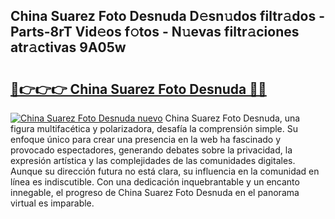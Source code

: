 ## China Suarez Foto Desnuda D𝚎sn𝚞dos filtr𝚊dos - Parts-8rT Vid𝚎os f𝚘tos - N𝚞evas filtr𝚊ciones atr𝚊ctivas 9A05w

# <h2><a href="http://mbaacua.tromn.icu/?c=China+Suarez+Foto+Desnuda">🔗👉👉👉 China Suarez Foto Desnuda 🔗🔗</a></h2>

[![China Suarez Foto Desnuda nuevo](https://i.imgur.com/pEAQMta.gif)](http://mbaacua.tromn.icu/?c=China+Suarez+Foto+Desnuda)
China Suarez Foto Desnuda, una figura multifacética y polarizadora, desafía la comprensión simple. Su enfoque único para crear una presencia en la web ha fascinado y provocado espectadores, generando debates sobre la privacidad, la expresión artística y las complejidades de las comunidades digitales. Aunque su dirección futura no está clara, su influencia en la comunidad en línea es indiscutible. Con una dedicación inquebrantable y un encanto innegable, el progreso de China Suarez Foto Desnuda en el panorama virtual es imparable.
